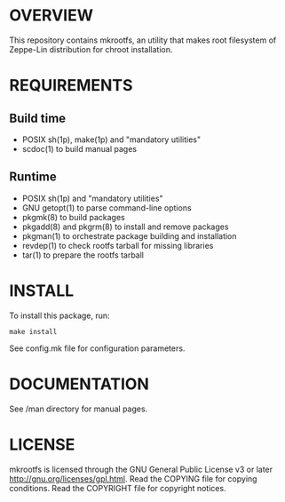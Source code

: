 OVERVIEW
========

This repository contains mkrootfs, an utility that makes root
filesystem of Zeppe-Lin distribution for chroot installation.


REQUIREMENTS
============

Build time
----------
  * POSIX sh(1p), make(1p) and "mandatory utilities"
  * scdoc(1) to build manual pages

Runtime
-------
  * POSIX sh(1p) and "mandatory utilities"
  * GNU getopt(1) to parse command-line options
  * pkgmk(8) to build packages
  * pkgadd(8) and pkgrm(8) to install and remove packages
  * pkgman(1) to orchestrate package building and installation
  * revdep(1) to check rootfs tarball for missing libraries
  * tar(1) to prepare the rootfs tarball


INSTALL
=======

To install this package, run:

    make install

See config.mk file for configuration parameters.


DOCUMENTATION
=============

See /man directory for manual pages.


LICENSE
=======

mkrootfs is licensed through the GNU General Public License v3 or
later <http://gnu.org/licenses/gpl.html>.
Read the COPYING file for copying conditions.
Read the COPYRIGHT file for copyright notices.

